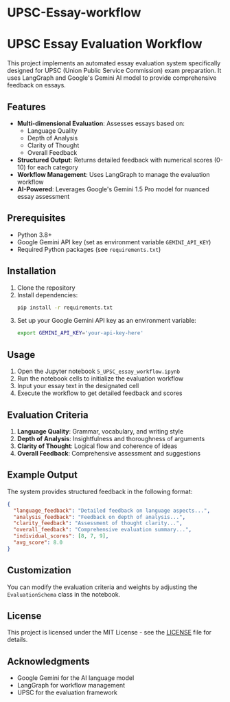 # UPSC-Essay-workflow

# UPSC Essay Evaluation Workflow

This project implements an automated essay evaluation system specifically designed for UPSC (Union Public Service Commission) exam preparation. It uses LangGraph and Google's Gemini AI model to provide comprehensive feedback on essays.

## Features

- **Multi-dimensional Evaluation**: Assesses essays based on:
  - Language Quality
  - Depth of Analysis
  - Clarity of Thought
  - Overall Feedback
- **Structured Output**: Returns detailed feedback with numerical scores (0-10) for each category
- **Workflow Management**: Uses LangGraph to manage the evaluation workflow
- **AI-Powered**: Leverages Google's Gemini 1.5 Pro model for nuanced essay assessment

## Prerequisites

- Python 3.8+
- Google Gemini API key (set as environment variable `GEMINI_API_KEY`)
- Required Python packages (see `requirements.txt`)

## Installation

1. Clone the repository
2. Install dependencies:
   ```bash
   pip install -r requirements.txt
   ```
3. Set up your Google Gemini API key as an environment variable:
   ```bash
   export GEMINI_API_KEY='your-api-key-here'
   ```

## Usage

1. Open the Jupyter notebook `5_UPSC_essay_workflow.ipynb`
2. Run the notebook cells to initialize the evaluation workflow
3. Input your essay text in the designated cell
4. Execute the workflow to get detailed feedback and scores

## Evaluation Criteria

1. **Language Quality**: Grammar, vocabulary, and writing style
2. **Depth of Analysis**: Insightfulness and thoroughness of arguments
3. **Clarity of Thought**: Logical flow and coherence of ideas
4. **Overall Feedback**: Comprehensive assessment and suggestions

## Example Output

The system provides structured feedback in the following format:

```json
{
  "language_feedback": "Detailed feedback on language aspects...",
  "analysis_feedback": "Feedback on depth of analysis...",
  "clarity_feedback": "Assessment of thought clarity...",
  "overall_feedback": "Comprehensive evaluation summary...",
  "individual_scores": [8, 7, 9],
  "avg_score": 8.0
}
```

## Customization

You can modify the evaluation criteria and weights by adjusting the `EvaluationSchema` class in the notebook.

## License

This project is licensed under the MIT License - see the [LICENSE](LICENSE) file for details.

## Acknowledgments

- Google Gemini for the AI language model
- LangGraph for workflow management
- UPSC for the evaluation framework
